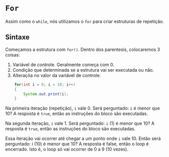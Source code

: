 # `For`
Assim como o `while`, nós utilizamos o `for` para criar estruturas
de repetição. 

## Sintaxe 
Começamos a estrutura com `for()`. Dentro dos parentesis, colocaremos 3 coisas:
1. Variável de controle. Geralmente começa com 0. 
2. Condição que determinada se a estrutura vai ser executada ou não.
3. Alteraçõa no valor da variável de controle. 

```java
    for(int i = 0; i < 10; i++)
    {
        System.out.print(i);        
    }
```
Na primeira iteração (repetição), `i` vale 0. Será perguntado: `i` é menor que 10?
A resposta é `true`, então as instruções do bloco são executadas.

Na segunda iteração, `i` vale 1. Será perguntado: `i` (1) é menor que 10?
A resposta é `true`, então as instruções do bloco são executadas.

Essa iteração vai ocorrer até chegar a um ponto onde `i` vale 10. Então será perguntado:
i (10) é menor que 10? A resposta é false, então o loop é encerrado. Isto é, o loop só vai ocorrer de 0 a 9 (10 vezes).

